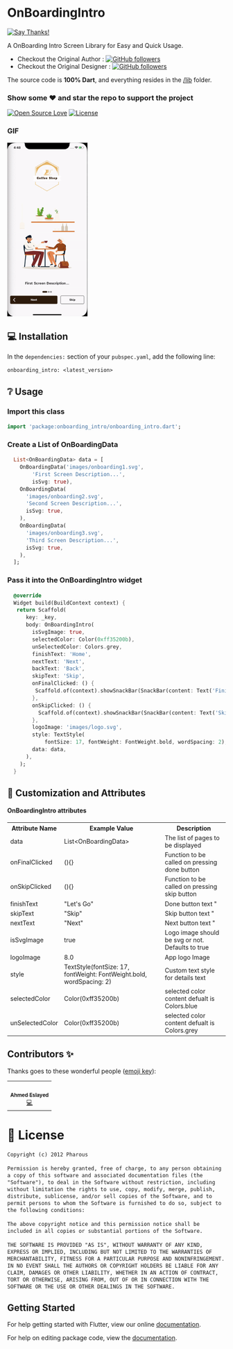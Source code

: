 #  OnBoardingIntro

[![Say Thanks!](https://img.shields.io/badge/Say%20Thanks-!-1EAEDB.svg)](https://saythanks.io/to/xsahil03x) 

A OnBoarding Intro Screen Library for Easy and Quick Usage.
* Checkout the Original Author : [![GitHub followers](https://img.shields.io/github/stars/matthew-carroll/flutter_ui_challenge_material_page_reveal.svg?style=social&label=Follow)](https://github.com/matthew-carroll/flutter_ui_challenge_material_page_reveal)
* Checkout the Original Designer : [![GitHub followers](https://img.shields.io/github/stars/Ramotion/paper-onboarding-android.svg?style=social&label=Follow)](https://github.com/Ramotion/paper-onboarding-android)

The source code is **100% Dart**, and everything resides in the [/lib](https://github.com/pharous-flutter/onboard_intro/tree/master/lib) folder.


### Show some :heart: and star the repo to support the project



[![Open Source Love](https://badges.frapsoft.com/os/v1/open-source.svg?v=102)](https://opensource.org/licenses/MIT)
[![License](https://img.shields.io/badge/license-MIT-blue.svg)](https://github.com/pharous-flutter/onboard_intro/tree/master/LICENSE)


### GIF
<img src="https://github.com/pharous-flutter/onboard_intro/blob/master/assets/onBoarding%20intro.gif" height="400" alt="GIF"/>

## 💻 Installation
In the `dependencies:` section of your `pubspec.yaml`, add the following line:



```
onboarding_intro: <latest_version>
```

## ❔ Usage

### Import this class
```dart
import 'package:onboarding_intro/onboarding_intro.dart';
```

### Create a List of OnBoardingData

```dart
  List<OnBoardingData> data = [
    OnBoardingData('images/onboarding1.svg',
        'First Screen Description...',
        isSvg: true),
    OnBoardingData(
      'images/onboarding2.svg',
      'Second Screen Description...',
      isSvg: true,
    ),
    OnBoardingData(
      'images/onboarding3.svg',
      'Third Screen Description...',
      isSvg: true,
    ),
  ];
```

### Pass it into the OnBoardingIntro widget
```dart
  @override
  Widget build(BuildContext context) {
   return Scaffold(
      key: _key,
      body: OnBoardingIntro(
        isSvgImage: true,
        selectedColor: Color(0xff35200b),
        unSelectedColor: Colors.grey,
        finishText: 'Home',
        nextText: 'Next',
        backText: 'Back',
        skipText: 'Skip',
        onFinalClicked: () {
         Scaffold.of(context).showSnackBar(SnackBar(content: Text('Finished')));
        },
        onSkipClicked: () {
          Scaffold.of(context).showSnackBar(SnackBar(content: Text('Skiped')));
        },
        logoImage: 'images/logo.svg',
        style: TextStyle(
            fontSize: 17, fontWeight: FontWeight.bold, wordSpacing: 2),
        data: data,
      ),
    );
  }
```

## 🎨 Customization and Attributes

#### OnBoardingIntro attributes
<table>
    <th>Attribute Name</th>
    <th>Example Value</th>
    <th>Description</th>
    <tr>
        <td>data</td>
        <td>List&lt;OnBoardingData&gt;</td>
        <td>The list of pages to be displayed</td>
    </tr>
    <tr>
        <td>onFinalClicked</td>
        <td>(){}</td>
        <td>Function to be called on pressing done button</td>
    </tr>
    <tr>
        <td>onSkipClicked</td>
        <td>(){}</td>
        <td>Function to be called on pressing skip button</td>
    </tr>
    <tr>
        <td>finishText</td>
        <td>"Let's Go"</td>
        <td>Done button text "</td>
    </tr>
    <tr>
        <td>skipText</td>
        <td>"Skip"</td>
        <td>Skip button text "</td>
    </tr>
   <tr>
        <td>nextText</td>
        <td>"Next"</td>
        <td>Next button text "</td>
    </tr>
    <tr>
        <td>isSvgImage</td>
        <td>true</td>
        <td>Logo image should be svg or not. Defaults to true</td>
    </tr>
    <tr>
        <td>logoImage</td>
        <td>8.0</td>
        <td>App logo Image</td>
    </tr>
    <tr>
        <td>style</td>
        <td>TextStyle(fontSize: 17, fontWeight: FontWeight.bold, wordSpacing: 2)</td>
        <td>Custom text style for details text</td>
    </tr>
    <tr>
        <td>selectedColor</td>
        <td>Color(0xff35200b)</td>
        <td>selected color  content defualt is Colors.blue</td>
    </tr>
   <tr>
        <td>unSelectedColor</td>
        <td>Color(0xff35200b)</td>
        <td>selected color  content defualt is Colors.grey</td>
    </tr>
</table>

## Contributors ✨

Thanks goes to these wonderful people ([emoji key](https://allcontributors.org/docs/en/emoji-key)):

<table>
  <tr>
   <td align="center"><a href="https://github.com/ahmedelsayed96"><img src="https://avatars1.githubusercontent.com/u/18017854?s=100" width="100px;" alt=""/><br /><sub><b>Ahmed Eslayed</b></sub></a><br /><a href="https://github.com/ahmedelsayed96" title="Coding">💻</a></td>
</table>

# 📃 License

    Copyright (c) 2012 Pharous
    
    Permission is hereby granted, free of charge, to any person obtaining a copy of this software and associated documentation files (the "Software"), to deal in the Software without restriction, including without limitation the rights to use, copy, modify, merge, publish, distribute, sublicense, and/or sell copies of the Software, and to permit persons to whom the Software is furnished to do so, subject to the following conditions:
    
    The above copyright notice and this permission notice shall be included in all copies or substantial portions of the Software.
    
    THE SOFTWARE IS PROVIDED "AS IS", WITHOUT WARRANTY OF ANY KIND, EXPRESS OR IMPLIED, INCLUDING BUT NOT LIMITED TO THE WARRANTIES OF MERCHANTABILITY, FITNESS FOR A PARTICULAR PURPOSE AND NONINFRINGEMENT. IN NO EVENT SHALL THE AUTHORS OR COPYRIGHT HOLDERS BE LIABLE FOR ANY CLAIM, DAMAGES OR OTHER LIABILITY, WHETHER IN AN ACTION OF CONTRACT, TORT OR OTHERWISE, ARISING FROM, OUT OF OR IN CONNECTION WITH THE SOFTWARE OR THE USE OR OTHER DEALINGS IN THE SOFTWARE.

## Getting Started

For help getting started with Flutter, view our online [documentation](https://flutter.io/).

For help on editing package code, view the [documentation](https://flutter.io/developing-packages/).
